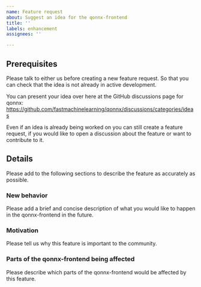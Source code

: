 ```yaml
---
name: Feature request
about: Suggest an idea for the qonnx-frontend
title: ''
labels: enhancement
assignees: ''

---
```


## Prerequisites
Please talk to either us before creating a new feature request. So that you can check that the idea is not already in active development.

You can present your idea over here at the GitHub discussions page for qonnx: https://github.com/fastmachinelearning/qonnx/discussions/categories/ideas

Even if an idea is already being worked on you can still create a feature request,
if you would like to open a discussion about the feature or want to contribute to it.

## Details
Please add to the following sections to describe the feature as accurately as possible.

### New behavior
Please add a brief and concise description of what you would like to happen in the qonnx-frontend in the future.

### Motivation
Please tell us why this feature is important to the community.

### Parts of the qonnx-frontend being affected
Please describe which parts of the qonnx-frontend would be affected by this feature.
